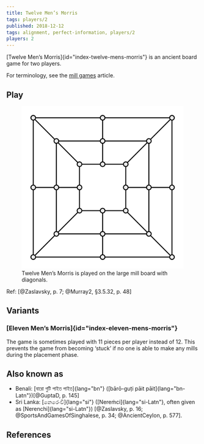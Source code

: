```yaml
---
title: Twelve Men’s Morris
tags: players/2
published: 2018-12-12
tags: alignment, perfect-information, players/2
players: 2
---
```


[Twelve Men’s Morris]{id="index-twelve-mens-morris"} is an ancient board game
for two players.

For terminology, see the [mill games](/families/mill-games.html) article.

## Play

<figure><img src="/images/large_merels_with_diagonals.svg"
/><figcaption>Twelve Men’s Morris is played on the large mill board with
diagonals.</figcaption></figure>

Ref: [@Zaslavsky, p. 7; @Murray2, §3.5.32, p. 48]

## Variants

### [Eleven Men’s Morris]{id="index-eleven-mens-morris"}

The game is sometimes played with 11 pieces per player instead of 12. This
prevents the game from becoming ‘stuck’ if no one is able to make any mills
during the placement phase.

## Also known as

* Benali: [বারো গুটি পাইত পাইত]{lang="bn"} ([bārō-guṭi pāit
  pāit]{lang="bn-Latn"})[@GuptaD, p. 145]
* Sri Lanka: [නෙරෙංචි]{lang="si"} ([Nereṁci]{lang="si-Latn"}, often given as
  [Nerenchi]{lang="si-Latn"}) [@Zaslavsky, p. 16; @SportsAndGamesOfSinghalese,
  p. 34; @AncientCeylon, p. 577].

## References
